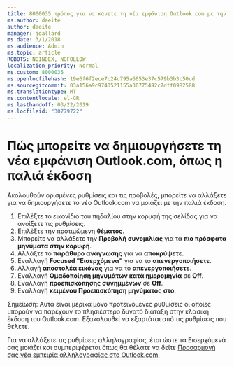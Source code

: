 ```yaml
---
title: 8000035 τρόπος για να κάνετε τη νέα εμφάνιση Outlook.com με την παλιά
ms.author: daeite
author: daeite
manager: joallard
ms.date: 3/1/2018
ms.audience: Admin
ms.topic: article
ROBOTS: NOINDEX, NOFOLLOW
localization_priority: Normal
ms.custom: 8000035
ms.openlocfilehash: 19e6f6f2ece7c24c795a6653e37c579b3b3c50cd
ms.sourcegitcommit: 03a156a9c9740521155a30775492c7dff0982588
ms.translationtype: MT
ms.contentlocale: el-GR
ms.lasthandoff: 03/22/2019
ms.locfileid: "30779722"
---
```

# <a name="how-to-make-the-new-outlookcom-look-like-the-old-version"></a>Πώς μπορείτε να δημιουργήσετε τη νέα εμφάνιση Outlook.com, όπως η παλιά έκδοση

Ακολουθούν ορισμένες ρυθμίσεις και τις προβολές, μπορείτε να αλλάξετε για να δημιουργήσετε το νέο Outlook.com να μοιάζει με την παλιά έκδοση.

1. Επιλέξτε το εικονίδιο του πηδαλίου στην κορυφή της σελίδας για να ανοίξετε τις ρυθμίσεις.
2. Επιλέξτε την προτιμώμενη **θέματος**.
3. Μπορείτε να αλλάξετε την **Προβολή συνομιλίας** για τα **πιο πρόσφατα μηνύματα στην κορυφή**.
4. Αλλάξτε το **παράθυρο ανάγνωσης** για να **αποκρύψετε**.
5. Εναλλαγή **Focused "Εισερχόμενα"** για να το **απενεργοποιήσετε**.
6. Αλλαγή **αποστολέα εικόνας** για να το **απενεργοποιήσετε**. 
7. Εναλλαγή **Ομαδοποίηση μηνυμάτων κατά ημερομηνία** σε **Off**. 
8. Εναλλαγή **προεπισκόπησης συνημμένων** σε **Off**. 
9. Εναλλαγή **κειμένου Προεπισκόπηση μηνύματος** **στο**.

Σημείωση: Αυτά είναι μερικά μόνο προτεινόμενες ρυθμίσεις οι οποίες μπορούν να παρέχουν το πλησιέστερο δυνατό διάταξη στην κλασική έκδοση του Outlook.com. Εξακολουθεί να εξαρτάται από τις ρυθμίσεις που θέλετε.

Για να αλλάξετε τις ρυθμίσεις αλληλογραφίας, έτσι ώστε τα Εισερχόμενά σας μοιάζει και συμπεριφέρεται όπως θα θέλατε να δείτε [Προσαρμογή σας νέα εμπειρία αλληλογραφίας στο Outlook.com](https://support.office.com/article/b41c2ecb-f23c-42b3-b7f8-659646d5e58c).